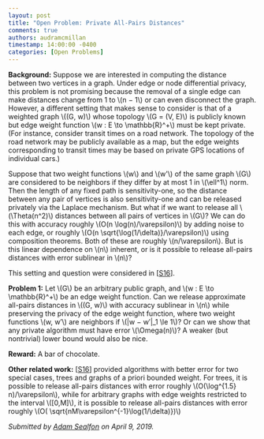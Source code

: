 ```yaml
---
layout: post
title: "Open Problem: Private All-Pairs Distances"
comments: true
authors: audramcmillan
timestamp: 14:00:00 -0400
categories: [Open Problems]
---
```


**Background:** Suppose we are interested in computing the distance between two vertices in a graph. Under edge or node differential privacy, this problem is not promising because the removal of a single edge can make distances change from 1 to \\(n − 1\\) or can even disconnect the graph. However, a different setting that makes sense to consider is that of a weighted graph \\((G, w)\\) whose topology \\(G = (V, E)\\) is publicly known but edge weight function \\(w : E \to \mathbb{R}^+\\) must be kept private. (For instance, consider transit times on a road network. The topology of the road network may be publicly available as a map, but the edge weights corresponding to transit times may be based on private GPS locations of individual cars.)

Suppose that two weight functions \\(w\\) and \\(w'\\) of the same graph \\(G\\) are considered to be neighbors if they differ by at most 1 in \\(\ell^1\\) norm. Then the length of any fixed path is sensitivity-one, so the distance between any pair of vertices is also sensitivity-one and can be released privately via the Laplace mechanism. But what if we want to release all \\(\Theta(n^2)\\) distances between all pairs of vertices in \\(G\\)? We can do this with accuracy roughly \\(O(n \log(n)/\varepsilon)\\) by adding noise to each edge, or roughly \\(O(n \sqrt{\log(1/\delta)}/\varepsilon)\\) using composition theorems. Both of these are roughly \\(n/\varepsilon\\). But is this linear dependence on \\(n\\) inherent, or is it possible to release all-pairs distances with error sublinear in \\(n\\)?

This setting and question were considered in [[S16](https://arxiv.org/abs/1511.04631)].

**Problem 1:** Let \\(G\\) be an arbitrary public graph, and \\(w : E \to \mathbb{R}^+\\) be an edge weight function. Can we release approximate all-pairs distances in \\((G, w)\\) with accuracy sublinear in \\(n\\) while preserving the privacy of the edge weight function, where two weight functions \\(w, w′\\) are neighbors if \\(\|w − w′\|_1 \le 1\\)? Or can we show that any private algorithm must have error \\(\Omega(n)\\)? A weaker (but nontrivial) lower bound would also be nice.

**Reward:** A bar of chocolate.

**Other related work:** [[S16](https://arxiv.org/abs/1511.04631)] provided algorithms with better error for two special cases, trees and graphs of a priori bounded weight. For trees, it is possible to release all-pairs distances with error roughly \\(O(\log^{1.5} n)/\varepsilon\\), while for arbitrary graphs with edge weights restricted to the interval \\([0,M]\\), it is possible to release all-pairs distances with error roughly \\(O( \sqrt{nM\varepsilon^{-1}\log(1/\delta)})\\)

_Submitted by [Adam Sealfon](http://www.mit.edu/~asealfon/) on April 9, 2019._
